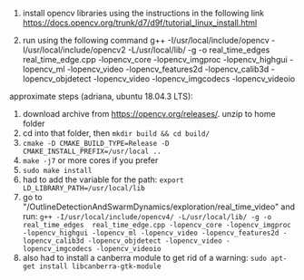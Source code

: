 1) install opencv libraries using the instructions in the following link
https://docs.opencv.org/trunk/d7/d9f/tutorial_linux_install.html

2) run using the following command
g++ -I/usr/local/include/opencv -I/usr/local/include/opencv2 -L/usr/local/lib/ -g -o real_time_edges  real_time_edge.cpp -lopencv_core -lopencv_imgproc -lopencv_highgui -lopencv_ml -lopencv_video -lopencv_features2d -lopencv_calib3d -lopencv_objdetect -lopencv_video -lopencv_imgcodecs -lopencv_videoio 

approximate steps (adriana, ubuntu 18.04.3 LTS): 

1. download archive from https://opencv.org/releases/. unzip to home folder
2. cd into that folder, then `mkdir build && cd build/`
3. `cmake -D CMAKE_BUILD_TYPE=Release -D CMAKE_INSTALL_PREFIX=/usr/local ..`
4. `make -j7` or more cores if you prefer
5. `sudo make install`
6. had to add the variable for the path: `export LD_LIBRARY_PATH=/usr/local/lib`
6. go to "/OutlineDetectionAndSwarmDynamics/exploration/real_time_video" and run:
`g++ -I/usr/local/include/opencv4/ -L/usr/local/lib/ -g -o real_time_edges  real_time_edge.cpp -lopencv_core -lopencv_imgproc -lopencv_highgui -lopencv_ml -lopencv_video -lopencv_features2d -lopencv_calib3d -lopencv_objdetect -lopencv_video -lopencv_imgcodecs -lopencv_videoio`
7. also had to install a canberra module to get rid of a warning: `sudo apt-get install libcanberra-gtk-module`

